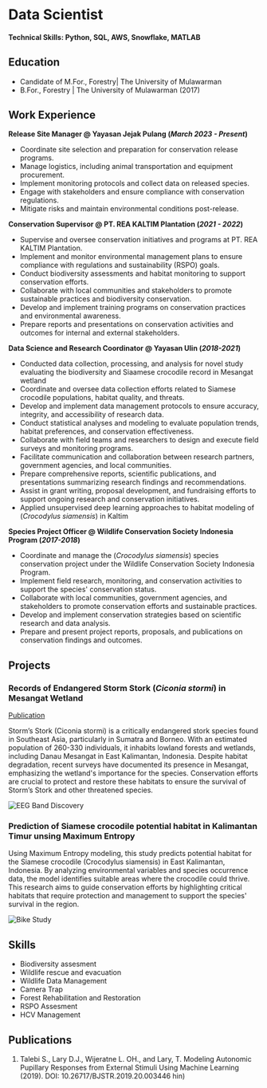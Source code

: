 # Data Scientist

#### Technical Skills: Python, SQL, AWS, Snowflake, MATLAB

## Education					       		
- Candidate of M.For., Forestry| The University of Mulawarman	        		
- B.For., Forestry             | The University of Mulawarman (2017)

## Work Experience
**Release Site Manager @ Yayasan Jejak Pulang (_March 2023 - Present_)**
- Coordinate site selection and preparation for conservation release programs.
- Manage logistics, including animal transportation and equipment procurement.
- Implement monitoring protocols and collect data on released species.
- Engage with stakeholders and ensure compliance with conservation regulations.
- Mitigate risks and maintain environmental conditions post-release.
  
**Conservation Supervisor @ PT. REA KALTIM Plantation (_2021 - 2022_)**
- Supervise and oversee conservation initiatives and programs at PT. REA KALTIM Plantation.
- Implement and monitor environmental management plans to ensure compliance with regulations and sustainability (RSPO) goals.
- Conduct biodiversity assessments and habitat monitoring to support conservation efforts.
- Collaborate with local communities and stakeholders to promote sustainable practices and biodiversity conservation.
- Develop and implement training programs on conservation practices and environmental awareness.
- Prepare reports and presentations on conservation activities and outcomes for internal and external stakeholders.
  
**Data Science and Research Coordinator @ Yayasan Ulin (_2018-2021_)**
- Conducted data collection, processing, and analysis for novel study evaluating the biodiversity and Siaamese crocodile record in Mesangat wetland
- Coordinate and oversee data collection efforts related to Siamese crocodile populations, habitat quality, and threats.
- Develop and implement data management protocols to ensure accuracy, integrity, and accessibility of research data.
- Conduct statistical analyses and modeling to evaluate population trends, habitat preferences, and conservation effectiveness.
- Collaborate with field teams and researchers to design and execute field surveys and monitoring programs.
- Facilitate communication and collaboration between research partners, government agencies, and local communities.
- Prepare comprehensive reports, scientific publications, and presentations summarizing research findings and recommendations.
- Assist in grant writing, proposal development, and fundraising efforts to support ongoing research and conservation initiatives.
- Applied unsupervised deep learning approaches to habitat modeling of (_Crocodylus siamensis_) in Kaltim

**Species Project Officer @ Wildlife Conservation Society Indonesia Program (_2017-2018_)**
- Coordinate and manage the (_Crocodylus siamensis_) species conservation project under the Wildlife Conservation Society Indonesia Program.
- Implement field research, monitoring, and conservation activities to support the species' conservation status.
- Collaborate with local communities, government agencies, and stakeholders to promote conservation efforts and sustainable practices.
- Develop and implement conservation strategies based on scientific research and data analysis.
- Prepare and present project reports, proposals, and publications on conservation findings and outcomes.

## Projects
### Records of Endangered Storm Stork (_Ciconia stormi_) in Mesangat Wetland
[Publication]([https://www.mdpi.com/1424-8220/22/8/3048](https://www.academia.edu/95933549/Records_of_the_Endangered_Storms_Stork_Ciconia_stormi_in_East_Kutai_East_Kalimantan_Indonesia_and_notes_on_its_conservation_in_Borneo?uc-g-sw=2646643))

Storm’s Stork (Ciconia stormi) is a critically endangered stork species found in Southeast Asia, particularly in Sumatra and Borneo. With an estimated population of 260-330 individuals, it inhabits lowland forests and wetlands, including Danau Mesangat in East Kalimantan, Indonesia. Despite habitat degradation, recent surveys have documented its presence in Mesangat, emphasizing the wetland's importance for the species. Conservation efforts are crucial to protect and restore these habitats to ensure the survival of Storm’s Stork and other threatened species.

![EEG Band Discovery](/assets/img/eeg_band_discovery.jpeg)

### Prediction of Siamese crocodile potential habitat in Kalimantan Timur unsing Maximum Entropy

Using Maximum Entropy modeling, this study predicts potential habitat for the Siamese crocodile (Crocodylus siamensis) in East Kalimantan, Indonesia. By analyzing environmental variables and species occurrence data, the model identifies suitable areas where the crocodile could thrive. This research aims to guide conservation efforts by highlighting critical habitats that require protection and management to support the species' survival in the region.

![Bike Study](/assets/img/bike_study.jpeg)

## Skills 
- Biodiversity assesment
- Wildlife rescue and evacuation
- Wildlife Data Management
- Camera Trap
- Forest Rehabilitation and Restoration
- RSPO Assesment
- HCV Management


## Publications
1. Talebi S., Lary D.J., Wijeratne L. OH., and Lary, T. Modeling Autonomic Pupillary Responses from External Stimuli Using Machine Learning (2019). DOI: 10.26717/BJSTR.2019.20.003446
hin)
